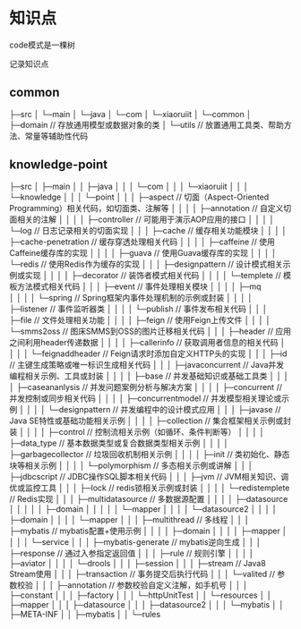 # 知识点

code模式是一棵树

记录知识点
## common
├─src
│  └─main
│      └─java
│          └─com
│              └─xiaoruiit
│                  └─common
│                      ├─domain          // 存放通用模型或数据对象的类
│                      └─utils           // 放置通用工具类、帮助方法、常量等辅助性代码

## knowledge-point
├─src
│  ├─main
│  │  ├─java
│  │  │  └─com
│  │  │      └─xiaoruiit
│  │  │          └─knowledge
│  │  │              └─point
│  │  │                  ├─aspect                   // 切面（Aspect-Oriented Programming）相关代码，如切面类、注解等
│  │  │                  │  ├─annotation            // 自定义切面相关的注解
│  │  │                  │  ├─controller            // 可能用于演示AOP应用的接口
│  │  │                  │  └─log                   // 日志记录相关的切面实现
│  │  │                  ├─cache                    // 缓存相关功能模块
│  │  │                  │  ├─cache-penetration     // 缓存穿透处理相关代码
│  │  │                  │  ├─caffeine              // 使用Caffeine缓存库的实现
│  │  │                  │  ├─guava                 // 使用Guava缓存库的实现
│  │  │                  │  └─redis                 // 使用Redis作为缓存的实现
│  │  │                  ├─designpattern            // 设计模式相关示例或实现
│  │  │                  │  ├─decorator             // 装饰者模式相关代码
│  │  │                  │  └─templete              // 模板方法模式相关代码
│  │  │                  ├─event                    // 事件处理相关模块
│  │  │                  │  ├─mq                    
│  │  │                  │  └─spring                // Spring框架内事件处理机制的示例或封装
│  │  │                  │      ├─listener          // 事件监听器类
│  │  │                  │      └─publish           // 事件发布相关代码
│  │  │                  ├─file                     // 文件处理相关功能
│  │  │                  │  ├─feign                 // 使用Feign上传文件
│  │  │                  │  └─smms2oss              // 图床SMMS到OSS的图片迁移相关代码
│  │  │                  ├─header                   // 应用之间利用header传递数据
│  │  │                  │  ├─callerinfo            // 获取调用者信息的相关代码
│  │  │                  │  └─feignaddheader        // Feign请求时添加自定义HTTP头的实现
│  │  │                  ├─id                       // 主键生成策略或唯一标识生成相关代码
│  │  │                  ├─javaconcurrent           // Java并发编程相关示例、工具或封装
│  │  │                  │  ├─base                  // 并发基础知识或基础工具类
│  │  │                  │  ├─caseananlysis         // 并发问题案例分析与解决方案
│  │  │                  │  ├─concurrent            // 并发控制或同步相关代码
│  │  │                  │  ├─concurrentmodel       // 并发模型相关理论或示例
│  │  │                  │  └─designpattern         // 并发编程中的设计模式应用
│  │  │                  ├─javase                   // Java SE特性或基础功能相关示例
│  │  │                  │  ├─collection            // 集合框架相关示例或封装
│  │  │                  │  ├─control               // 控制流相关示例（如循环、条件判断等）
│  │  │                  │  ├─data_type             // 基本数据类型或复合数据类型相关示例
│  │  │                  │  ├─garbagecollector      // 垃圾回收机制相关示例
│  │  │                  │  ├─init                  // 类初始化、静态块等相关示例
│  │  │                  │  └─polymorphism          // 多态相关示例或讲解
│  │  │                  ├─jdbcscript               // JDBC操作SQL脚本相关代码
│  │  │                  ├─jvm                      // JVM相关知识、调优或监控工具
│  │  │                  ├─lock                     // redis锁相关示例或封装
│  │  │                  │  └─redistemplete         // Redis实现 
│  │  │                  ├─multidatasource          // 多数据源配置
│  │  │                  │  ├─datasource
│  │  │                  │  │  ├─domain
│  │  │                  │  │  └─mapper
│  │  │                  │  └─datasource2
│  │  │                  │      ├─domain
│  │  │                  │      └─mapper
│  │  │                  ├─multithread              // 多线程
│  │  │                  ├─mybatis                  // mybatis配置+使用示例
│  │  │                  │  ├─domain
│  │  │                  │  ├─mapper
│  │  │                  │  └─service
│  │  │                  ├─mybatis-generate         // mybatis逆向生成
│  │  │                  ├─response                 // 通过入参指定返回值
│  │  │                  ├─rule                     // 规则引擎
│  │  │                  │  ├─aviator
│  │  │                  │  └─drools
│  │  │                  ├─session
│  │  │                  ├─stream                   // Java8 Stream使用
│  │  │                  ├─transaction              // 事务提交后执行代码
│  │  │                  └─valited                  // 参数校验
│  │  │                      ├─annotation           // 参数校验自定义注解，如手机号
│  │  │                      ├─constant
│  │  │                      ├─factory
│  │  │                      └─httpUnitTest
│  │  └─resources
│  │      ├─mapper
│  │      │  ├─datasource
│  │      │  ├─datasource2
│  │      │  └─mybatis
│  │      ├─META-INF
│  │      ├─mybatis
│  │      └─rules



